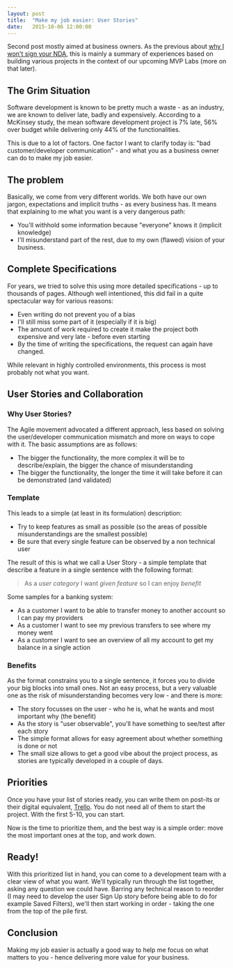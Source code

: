 ```yaml
---
layout: post
title:  "Make my job easier: User Stories"
date:   2015-10-06 12:00:00
---
```


Second post mostly aimed at business owners. As the previous about [why I won't sign your NDA](http://joyouscoding.com/blog/2015/08/12/why-i-wont-sign-your-nda.html), this is mainly a summary of experiences based on building various projects in the context of our upcoming MVP Labs (more on that later).

## The Grim Situation

Software development is known to be pretty much a waste - as an industry, we are known to deliver late, badly and expensively. According to a McKinsey study, the mean software development project is 7% late, 56% over budget while delivering only 44% of the functionalities.

This is due to a lot of factors. One factor I want to clarify today is: "bad customer/developer communication" - and what you as a business owner can do to make my job easier.

## The problem

Basically, we come from very different worlds. We both have our own jargon, expectations and implicit truths - as every business has. It means that explaining to me what you want is a very dangerous path:

* You'll withhold some information because "everyone" knows it (implicit knowledge)
* I'll misunderstand part of the rest, due to my own (flawed) vision of your business.

## Complete Specifications

For years, we tried to solve this using more detailed specifications - up to thousands of pages. Although well intentioned, this did fail in a quite spectacular way for various reasons:

* Even writing do not prevent you of a bias
* I'll still miss some part of it (especially if it is big)
* The amount of work required to create it make the project both expensive and very late - before even starting
* By the time of writing the specifications, the request can again have changed.

While relevant in highly controlled environments, this process is most probably not what you want.

## User Stories and Collaboration

### Why User Stories?

The Agile movement advocated a different approach, less based on solving the user/developer communication mismatch and more on ways to cope with it. The basic assumptions are as follows:

* The bigger the functionality, the more complex it will be to describe/explain, the bigger the chance of misunderstanding
* The bigger the functionality, the longer the time it will take before it can be demonstrated (and validated)

### Template

This leads to a simple (at least in its formulation) description:

* Try to keep features as small as possible (so the areas of possible misunderstandings are the smallest possible)
* Be sure that every single feature can be observed by a non technical user

The result of this is what we call a User Story - a simple template that describe a feature in a single sentence with the following format:

> As a <em>user category</em> I want <em>given feature</em> so I can enjoy <em>benefit</em>

Some samples for a banking system:

* As a customer I want to be able to transfer money to another account so I can pay my providers
* As a customer I want to see my previous transfers to see where my money went
* As a customer I want to see an overview of all my account to get my balance in a single action

### Benefits

As the format constrains you to a single sentence, it forces you to divide your big blocks into small ones. Not an easy process, but a very valuable one as the risk of misunderstanding becomes very low - and there is more:

* The story focusses on the user - who he is, what he wants and most important why (the benefit)
* As the story is "user observable", you'll have something to see/test after each story
* The simple format allows for easy agreement about whether something is done or not
* The small size allows to get a good vibe about the project process, as stories are typically developed in a couple of days.

## Priorities

Once you have your list of stories ready, you can write them on post-its or their digital equivalent, [Trello](trello.com). You do not need all of them to start the project. With the first 5-10, you can start.

Now is the time to prioritize them, and the best way is a simple order: move the most important ones at the top, and work down.

## Ready!

With this prioritized list in hand, you can come to a development team with a clear view of what you want. We'll typically run through the list together, asking any question we could have. Barring any technical reason to reorder (I may need to develop the user Sign Up story before being able to do for example Saved Filters), we'll then start working in order - taking the one from the top of the pile first.

## Conclusion

Making my job easier is actually a good way to help me focus on what matters to you - hence delivering more value for your business.
